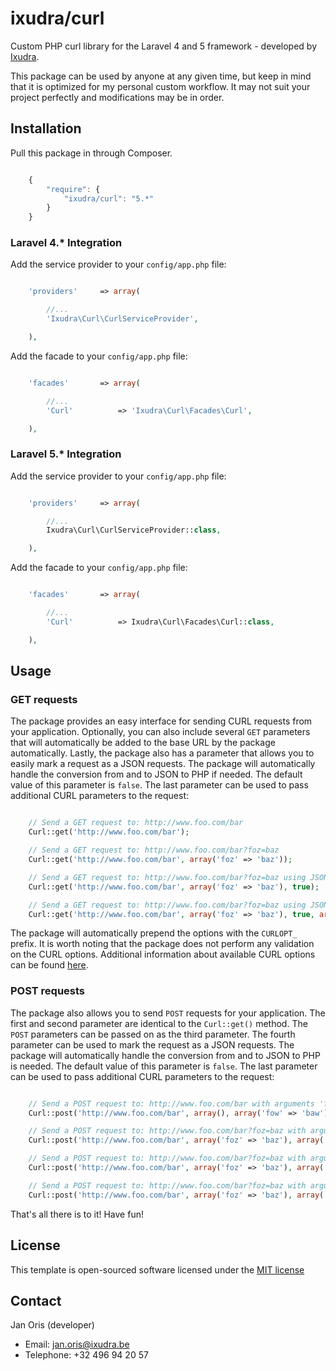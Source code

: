 ixudra/curl
================

Custom PHP curl library for the Laravel 4 and 5 framework - developed by [Ixudra](http://ixudra.be).

This package can be used by anyone at any given time, but keep in mind that it is optimized for my personal custom workflow. It may not suit your project perfectly and modifications may be in order.



## Installation

Pull this package in through Composer.

```js

    {
        "require": {
            "ixudra/curl": "5.*"
        }
    }

```
### Laravel 4.* Integration

Add the service provider to your `config/app.php` file:

```php

    'providers'     => array(

        //...
        'Ixudra\Curl\CurlServiceProvider',

    ),

```

Add the facade to your `config/app.php` file:

```php

    'facades'       => array(

        //...
        'Curl'          => 'Ixudra\Curl\Facades\Curl',

    ),

```

### Laravel 5.* Integration

Add the service provider to your `config/app.php` file:

```php

    'providers'     => array(

        //...
        Ixudra\Curl\CurlServiceProvider::class,

    ),

```

Add the facade to your `config/app.php` file:

```php

    'facades'       => array(

        //...
        'Curl'          => Ixudra\Curl\Facades\Curl::class,

    ),

```


## Usage

### GET requests

The package provides an easy interface for sending CURL requests from your application. Optionally, you can also
include several `GET` parameters that will automatically be added to the base URL by the package automatically. Lastly,
the package also has a parameter that allows you to easily mark a request as a JSON requests. The package will
automatically handle the conversion from and to JSON to PHP if needed. The default value of this parameter is `false`.
The last parameter can be used to pass additional CURL parameters to the request:

```php

    // Send a GET request to: http://www.foo.com/bar
    Curl::get('http://www.foo.com/bar');

    // Send a GET request to: http://www.foo.com/bar?foz=baz
    Curl::get('http://www.foo.com/bar', array('foz' => 'baz'));

    // Send a GET request to: http://www.foo.com/bar?foz=baz using JSON
    Curl::get('http://www.foo.com/bar', array('foz' => 'baz'), true);

    // Send a GET request to: http://www.foo.com/bar?foz=baz using JSON over SSL
    Curl::get('http://www.foo.com/bar', array('foz' => 'baz'), true, array('SSL_VERIFYPEER' => false));

```

The package will automatically prepend the options with the `CURLOPT_` prefix. It is worth noting that the package does
not perform any validation on the CURL options. Additional information about available CURL options can be found
[here](http://php.net/manual/en/function.curl-setopt.php).



### POST requests

The package also allows you to send `POST` requests for your application. The first and second parameter are
identical to the `Curl::get()` method. The `POST` parameters can be passed on as the third parameter. The fourth
parameter can be used to mark the request as a JSON requests. The package will automatically handle the conversion
from and to JSON to PHP is needed. The default value of this parameter is `false`. The last parameter can be used to
pass additional CURL parameters to the request:

```php

    // Send a POST request to: http://www.foo.com/bar with arguments 'fow' = 'baw'
    Curl::post('http://www.foo.com/bar', array(), array('fow' => 'baw'));

    // Send a POST request to: http://www.foo.com/bar?foz=baz with arguments 'fow' = 'baw'
    Curl::post('http://www.foo.com/bar', array('foz' => 'baz'), array('fow' => 'baw'));

    // Send a POST request to: http://www.foo.com/bar?foz=baz with arguments 'fow' = 'baw' using JSON
    Curl::post('http://www.foo.com/bar', array('foz' => 'baz'), array('fow' => 'baw'), true);

    // Send a POST request to: http://www.foo.com/bar?foz=baz with arguments 'fow' = 'baw' using JSON over SSL
    Curl::post('http://www.foo.com/bar', array('foz' => 'baz'), array('fow' => 'baw'), true, array('SSL_VERIFYPEER' => false));

```

That's all there is to it! Have fun!




## License

This template is open-sourced software licensed under the [MIT license](http://opensource.org/licenses/MIT)




## Contact

Jan Oris (developer)

- Email: jan.oris@ixudra.be
- Telephone: +32 496 94 20 57
